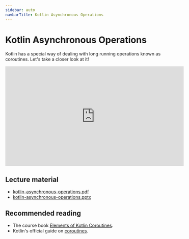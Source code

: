 ```yaml
---
sidebar: auto
navbarTitle: Kotlin Asynchronous Operations
---
```


# Kotlin Asynchronous Operations
Kotlin has a special way of dealing with long running operations known as coroutines. Let's take a closer look at it!

<iframe width="560" height="314" src="https://www.youtube.com/embed/1e-VSKhuleg" frameborder="0" allow="accelerometer; autoplay; encrypted-media; gyroscope; picture-in-picture" allowfullscreen></iframe>

## Lecture material
* [kotlin-asynchronous-operations.pdf](kotlin-asynchronous-operations.pdf)
* [kotlin-asynchronous-operations.pptx](kotlin-asynchronous-operations.pptx)

## Recommended reading
* The course book [Elements of Kotlin Coroutines](https://wares.commonsware.com/app/internal/book/Coroutines/page/chap-preface-001.html).
* Kotlin's official guide on [coroutines](https://kotlinlang.org/docs/reference/coroutines-overview.html).